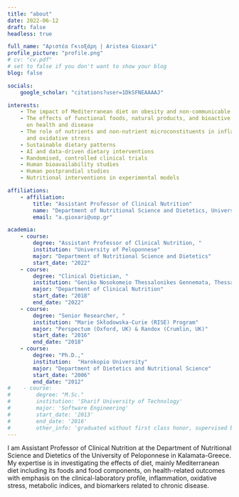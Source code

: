 ```yaml
---
title: "about"
date: 2022-06-12
draft: false
headless: true

full_name: "Αριστέα Γκιοξάρη | Aristea Gioxari"
profile_picture: "profile.png"
# cv: "cv.pdf"
# set to false if you don't want to show your blog
blog: false

socials:
    google_scholar: "citations?user=1DkSFNEAAAAJ"

interests:
    - The impact of Mediterranean diet on obesity and non-communicable diseases
    - The effects of functional foods, natural products, and bioactive compounds
      on health and disease
    - The role of nutrients and non-nutrient microconstituents in inflammation
      and oxidative stress
    - Sustainable dietary patterns
    - AI and data-driven dietary interventions
    - Randomised, controlled clinical trials
    - Human bioavailability studies
    - Human postprandial studies
    - Nutritional interventions in experimental models

affiliations:
    - affiliation:
        title: "Assistant Professor of Clinical Nutrition"
        name: "Department of Nutritional Science and Dietetics, University of Peloponnese"
        email: "a.gioxari@uop.gr"

academia:
    - course:
        degree: "Assistant Professor of Clinical Nutrition, "
        institution: "University of Peloponnese"
        major: "Department of Nutritional Science and Dietetics"
        start_date: "2022"
    - course:
        degree: "Clinical Dietician, "
        institution: "Geniko Nosokomeio Thessalonikes Gennemata, Thessaloniki, GR"
        major: "Department of Clinical Nutrition"
        start_date: "2018"
        end_date: "2022"
    - course:
        degree: "Senior Researcher, "
        institution: "Marie Skłodowska-Curie (RISE) Program"
        major: "Perspectum (Oxford, UK) & Randox (Crumlin, UK)"
        start_date: "2016"
        end_date: "2018"
    - course:
        degree: "Ph.D.,"
        institution:  "Harokopio University"
        major: "Department of Dietetics and Nutritional Science"
        start_date: "2006"
        end_date: "2012"
#    - course:
#        degree: "M.Sc."
#        institution: 'Sharif University of Technology'
#        major: 'Software Engineering'
#        start_date: '2013'
#        end_date: '2016'
#        other_info: 'graduated without first class honor, supervised by Prof. Very Cool!'
---
```


I am Assistant Professor of Clinical Nutrition at the Department of Nutritional
Science and Dietetics of the University of Peloponnese in Kalamata-Greece.
My expertise is in investigating the effects of diet, mainly Mediterranean diet
including its foods and food components, on health-related outcomes with
emphasis on the clinical-laboratory profile, inflammation, oxidative stress,
metabolic indices, and biomarkers related to chronic disease.
